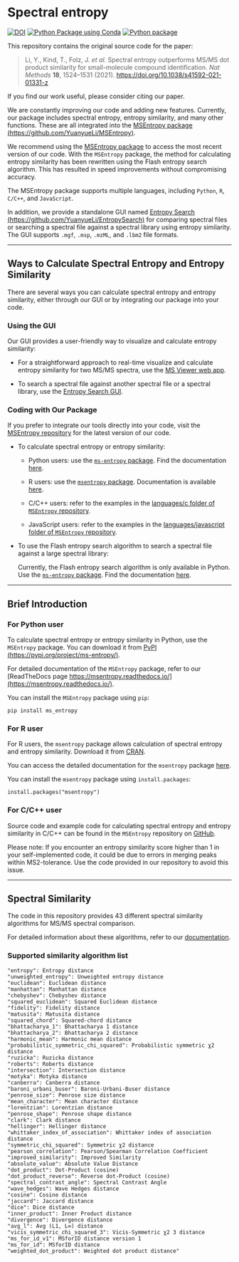 # Spectral entropy

[![DOI](https://zenodo.org/badge/232434019.svg)](https://zenodo.org/badge/latestdoi/232434019)
[![Python Package using Conda](https://github.com/YuanyueLi/SpectralEntropy/actions/workflows/python-package-conda.yml/badge.svg?branch=master)](https://github.com/YuanyueLi/SpectralEntropy/actions/workflows/python-package-conda.yml)
[![Python package](https://github.com/YuanyueLi/SpectralEntropy/actions/workflows/python-package.yml/badge.svg?branch=master)](https://github.com/YuanyueLi/SpectralEntropy/actions/workflows/python-package.yml)

This repository contains the original source code for the paper:

> Li, Y., Kind, T., Folz, J. _et al._ Spectral entropy outperforms MS/MS dot product similarity for small-molecule compound identification. _Nat Methods_ **18**, 1524–1531 (2021). https://doi.org/10.1038/s41592-021-01331-z

If you find our work useful, please consider citing our paper.

We are constantly improving our code and adding new features. Currently, our package includes spectral entropy, entropy similarity, and many other functions. These are all integrated into the [MSEntropy package (https://github.com/YuanyueLi/MSEntropy)](https://github.com/YuanyueLi/MSEntropy).

We recommend using the [MSEntropy package](https://github.com/YuanyueLi/MSEntropy) to access the most recent version of our code. With the `MSEntropy` package, the method for calculating entropy similarity has been rewritten using the Flash entropy search algorithm. This has resulted in speed improvements without compromising accuracy.

The MSEntropy package supports multiple languages, including `Python`, `R`, `C/C++`, and `JavaScript`.

In addition, we provide a standalone GUI named [Entropy Search (https://github.com/YuanyueLi/EntropySearch)](https://github.com/YuanyueLi/EntropySearch) for comparing spectral files or searching a spectral file against a spectral library using entropy similarity. The GUI supports `.mgf`, `.msp`, `.mzML`, and `.lbm2` file formats.

------------------------------------------------------------------------

## Ways to Calculate Spectral Entropy and Entropy Similarity

There are several ways you can calculate spectral entropy and entropy similarity, either through our GUI or by integrating our package into your code.

### Using the GUI

Our GUI provides a user-friendly way to visualize and calculate entropy similarity:

- For a straightforward approach to real-time visualize and calculate entropy similarity for two MS/MS spectra, use the [MS Viewer web app](https://yuanyueli.github.io/MSViewer).

- To search a spectral file against another spectral file or a spectral library, use the [Entropy Search GUI](https://github.com/YuanyueLi/EntropySearch).

### Coding with Our Package

If you prefer to integrate our tools directly into your code, visit the [MSEntropy repository](https://github.com/YuanyueLi/MSEntropy) for the latest version of our code.

- To calculate spectral entropy or entropy similarity:

  - Python users: use the [`ms-entropy` package](https://pypi.org/project/ms-entropy/). Find the documentation [here](https://msentropy.readthedocs.io/).

  - R users: use the [`msentropy` package](https://cran.r-project.org/web/packages/msentropy/index.html). Documentation is available [here](https://cran.r-project.org/web/packages/msentropy/msentropy.pdf).

  - C/C++ users: refer to the examples in the [languages/c folder of `MSEntropy` repository](https://github.com/YuanyueLi/MSEntropy/tree/main/languages/c).

  - JavaScript users: refer to the examples in the [languages/javascript folder of `MSEntropy` repository](https://github.com/YuanyueLi/MSEntropy/tree/main/languages/javascript).

- To use the Flash entropy search algorithm to search a spectral file against a large spectral library:

  Currently, the Flash entropy search algorithm is only available in Python. Use the [`ms-entropy` package](https://pypi.org/project/ms-entropy/). Find the documentation [here](https://msentropy.readthedocs.io/).

------------------------------------------------------------------------

## Brief Introduction

### For Python user

To calculate spectral entropy or entropy similarity in Python, use the `MSEntropy` package. You can download it from [PyPI (https://pypi.org/project/ms-entropy/)](https://pypi.org/project/ms-entropy/).

For detailed documentation of the `MSEntropy` package, refer to our [ReadTheDocs page https://msentropy.readthedocs.io/](https://msentropy.readthedocs.io/).

You can install the `MSEntropy` package using `pip`:

    pip install ms_entropy

### For R user

For R users, the `msentropy` package allows calculation of spectral entropy and entropy similarity. Download it from [CRAN](https://cran.r-project.org/web/packages/msentropy/index.html).

You can access the detailed documentation for the `msentropy` package [here](https://cran.r-project.org/web/packages/msentropy/msentropy.pdf).

You can install the `msentropy` package using `install.packages`:

    install.packages("msentropy")

### For C/C++ user

Source code and example code for calculating spectral entropy and entropy similarity in C/C++ can be found in the `MSEntropy` repository on [GitHub](https://github.com/YuanyueLi/MSEntropy).

Please note: If you encounter an entropy similarity score higher than 1 in your self-implemented code, it could be due to errors in merging peaks within MS2-tolerance. Use the code provided in our repository to avoid this issue.

------------------------------------------------------------------------

## Spectral Similarity

The code in this repository provides 43 different spectral similarity algorithms for MS/MS spectral comparison.

For detailed information about these algorithms, refer to our [documentation](https://SpectralEntropy.readthedocs.io/en/master/).

### Supported similarity algorithm list

    "entropy": Entropy distance
    "unweighted_entropy": Unweighted entropy distance
    "euclidean": Euclidean distance
    "manhattan": Manhattan distance
    "chebyshev": Chebyshev distance
    "squared_euclidean": Squared Euclidean distance
    "fidelity": Fidelity distance
    "matusita": Matusita distance
    "squared_chord": Squared-chord distance
    "bhattacharya_1": Bhattacharya 1 distance
    "bhattacharya_2": Bhattacharya 2 distance
    "harmonic_mean": Harmonic mean distance
    "probabilistic_symmetric_chi_squared": Probabilistic symmetric χ2 distance
    "ruzicka": Ruzicka distance
    "roberts": Roberts distance
    "intersection": Intersection distance
    "motyka": Motyka distance
    "canberra": Canberra distance
    "baroni_urbani_buser": Baroni-Urbani-Buser distance
    "penrose_size": Penrose size distance
    "mean_character": Mean character distance
    "lorentzian": Lorentzian distance
    "penrose_shape": Penrose shape distance
    "clark": Clark distance
    "hellinger": Hellinger distance
    "whittaker_index_of_association": Whittaker index of association distance
    "symmetric_chi_squared": Symmetric χ2 distance
    "pearson_correlation": Pearson/Spearman Correlation Coefficient
    "improved_similarity": Improved Similarity
    "absolute_value": Absolute Value Distance
    "dot_product": Dot-Product (cosine)
    "dot_product_reverse": Reverse dot-Product (cosine)
    "spectral_contrast_angle": Spectral Contrast Angle
    "wave_hedges": Wave Hedges distance
    "cosine": Cosine distance
    "jaccard": Jaccard distance
    "dice": Dice distance
    "inner_product": Inner Product distance
    "divergence": Divergence distance
    "avg_l": Avg (L1, L∞) distance
    "vicis_symmetric_chi_squared_3": Vicis-Symmetric χ2 3 distance
    "ms_for_id_v1": MSforID distance version 1
    "ms_for_id": MSforID distance
    "weighted_dot_product": Weighted dot product distance"
